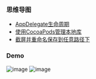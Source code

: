### 思维导图
- [AppDelegate生命周期](https://github.com/gongjujun/MyCode/blob/master/%E6%96%87%E7%AB%A0/%20iOS%20appDelegate%20%E7%94%9F%E5%91%BD%E5%91%A8%E6%9C%9F.md)
- [使用CocoaPods管理本地库](https://github.com/gongjujun/MyCode/blob/master/%E6%96%87%E7%AB%A0/CocoaPods/%E4%BD%BF%E7%94%A8CocoaPods%E7%AE%A1%E7%90%86%E6%9C%AC%E5%9C%B0%E5%BA%93.md)
- [截屏并重命名保存到任意路径下](https://github.com/gongjujun/MyCode/blob/master/%E6%96%87%E7%AB%A0/%E6%88%AA%E5%B1%8F%E5%B9%B6%E9%87%8D%E5%91%BD%E5%90%8D%E4%BF%9D%E5%AD%98%E5%88%B0%E4%BB%BB%E6%84%8F%E8%B7%AF%E5%BE%84%E4%B8%8B.md)
### Demo
![image](https://github.com/gongjujun/MyCode/blob/master/Demo/%E5%A7%93%E5%90%8D%E6%8E%92%E5%BA%8F/name.png)  ![image](https://github.com/gongjujun/MyCode/blob/master/Demo/Path/path.gif?raw=true)  

 
 

